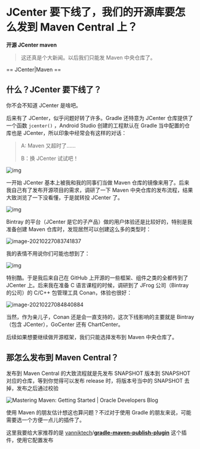# JCenter 要下线了，我们的开源库要怎么发到 Maven Central 上？

**开源 JCenter maven**

> 这还真是个大新闻。以后我们只能发 Maven 中央仓库了。

== JCenter|Maven ==

## 什么？JCenter 要下线了？

你不会不知道 JCenter 是啥吧。

后来有了 JCenter，似乎问题好转了许多。Gradle 还特意为 JCenter 仓库提供了一个函数 `jcenter()` ，Android Studio 创建的工程默认在 Gradle 当中配置的仓库也是 JCenter，所以印象中经常会有这样的对话：

> A: Maven 又超时了……
>
> B：换 JCenter 试试吧！

![img](https://kotlinblog-1251218094.costj.myqcloud.com/9e300468-a645-433d-ae41-60b3eaa97f5a/media/055BE245.jpg)

一开始 JCenter 基本上被我和我的同事们当做 Maven 仓库的镜像来用了。后来我自己有了发布开源项目的需求，调研了一下 Maven 中央仓库的发布流程，结果大致浏览了一下没看懂，于是就转投 JCenter 了。

![img](https://kotlinblog-1251218094.costj.myqcloud.com/9e300468-a645-433d-ae41-60b3eaa97f5a/media/055DC1E2.jpg)

Bintray 的平台（JCenter 是它的子产品）做的用户体验还是比较好的，特别是我准备创建 Maven 仓库时，发现居然可以创建这么多的类型时：

![image-20210227083741837](https://kotlinblog-1251218094.costj.myqcloud.com/9e300468-a645-433d-ae41-60b3eaa97f5a/media/image-20210227083741837.png)

我的表情不用说你们可能也想到了：

![img](https://kotlinblog-1251218094.costj.myqcloud.com/9e300468-a645-433d-ae41-60b3eaa97f5a/media/0560E886.gif)

特别酷。于是我后来自己在 GitHub 上开源的一些框架、组件之类的全都传到了 JCenter 上。后来我在准备 C 语言课程的时候，调研到了 JFrog 公司（Bintray 的公司）的 C/C++ 包管理工具 Conan，体验也很好：

![image-20210227084840884](https://kotlinblog-1251218094.costj.myqcloud.com/9e300468-a645-433d-ae41-60b3eaa97f5a/media/image-20210227084840884.png)

当然，作为亲儿子，Conan 还是会一直支持的，这次下线影响的主要就是 Bintray（包含 JCenter），GoCenter 还有 ChartCenter。

后续如果想要继续做开源框架，我们只能选择发布到 Maven 中央仓库了。

## 那怎么发布到 Maven Central？

发布到 Maven Central 的大致流程就是先发布 SNAPSHOT 版本到 SNAPSHOT 对应的仓库，等到你觉得可以发布 release 时，将版本号当中的 SNAPSHOT 去掉，发布之后通过校验

![Mastering Maven: Getting Started | Oracle Developers Blog](https://kotlinblog-1251218094.costj.myqcloud.com/9e300468-a645-433d-ae41-60b3eaa97f5a/media/1280px-Maven_logo.svg.png)



使用 Maven 的朋友估计想这也算问题？不过对于使用 Gradle 的朋友来说，可能需要选一个方便一点儿的插件了。

这里我要给大家推荐的是 [vanniktech](https://github.com/vanniktech)/**[gradle-maven-publish-plugin](https://github.com/vanniktech/gradle-maven-publish-plugin)** 这个插件，使用它配置发布